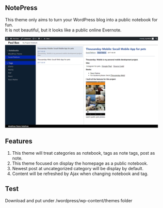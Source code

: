 NotePress
-
This theme only aims to turn your WordPress blog into a public notebook for fun.   
It is not beautiful, but it looks like a public online Evernote.

<img src="https://github.com/byn9826/NotePress/blob/master/screenshot.png?raw=true" width="800px" /><br/>

Features
--
1. This theme will treat categories as notebook, tags as note tags, post as note.  
2. This theme focused on display the homepage as a public notebook.   
3. Newest post at uncategorized category will be display by default.   
4. Content will be refreshed by Ajax when changing notebook and tag.

Test
--
Download and put under /wordpress/wp-content/themes folder